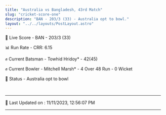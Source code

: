 ```yaml
---
title: "Australia vs Bangladesh, 43rd Match"
slug: "cricket-score-one"
description: "BAN - 203/3 (33) - Australia opt to bowl."
layout: "../../layouts/PostLayout.astro"
---
```


🔴 Live Score - BAN - 203/3 (33)  

📊 Run Rate - CRR: 6.15  

✊ Current Batsman - Towhid Hridoy* - 42(45)  

✊ Current Bowler - Mitchell Marsh* - 4 Over 48 Run - 0 Wicket  

📑 Status - Australia opt to bowl

<br />

***

📝 Last Updated on : 11/11/2023, 12:56:07 PM

***

